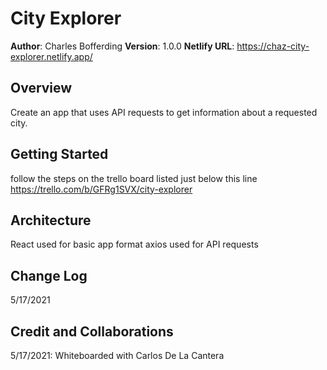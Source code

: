 # City Explorer

**Author**: Charles Bofferding
**Version**: 1.0.0 
**Netlify URL**: https://chaz-city-explorer.netlify.app/

## Overview
Create an app that uses API requests to get information about a requested city.

## Getting Started
follow the steps on the trello board listed just below this line
https://trello.com/b/GFRg1SVX/city-explorer

## Architecture
React used for basic app format
axios used for API requests

## Change Log
5/17/2021

## Credit and Collaborations
5/17/2021: Whiteboarded with Carlos De La Cantera